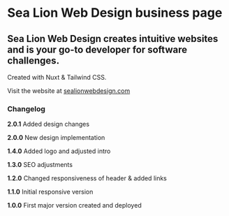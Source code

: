 # Sea Lion Web Design business page

## Sea Lion Web Design creates intuitive websites and is your go-to developer for software challenges.

Created with Nuxt & Tailwind CSS.

Visit the website at [sealionwebdesign.com](https://www.sealionwebdesign.com)

### Changelog

**2.0.1** Added design changes

**2.0.0** New design implementation

**1.4.0** Added logo and adjusted intro

**1.3.0** SEO adjustments

**1.2.0** Changed responsiveness of header & added links

**1.1.0** Initial responsive version

**1.0.0** First major version created and deployed
